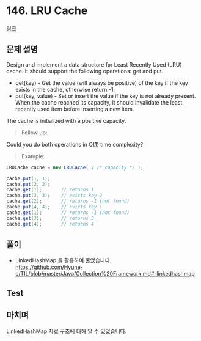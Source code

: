 # 146. LRU Cache   
[링크](https://leetcode.com/problems/lru-cache/)

## 문제 설명

Design and implement a data structure for Least Recently Used (LRU) cache. It should support the following operations: get and put.

- get(key) - Get the value (will always be positive) of the key if the key exists in the cache, otherwise return -1.
- put(key, value) - Set or insert the value if the key is not already present. When the cache reached its capacity, it should invalidate the least recently used item before inserting a new item.

The cache is initialized with a positive capacity.

> Follow up:

Could you do both operations in O(1) time complexity?

> Example:
```java
LRUCache cache = new LRUCache( 2 /* capacity */ );

cache.put(1, 1);
cache.put(2, 2);
cache.get(1);       // returns 1
cache.put(3, 3);    // evicts key 2
cache.get(2);       // returns -1 (not found)
cache.put(4, 4);    // evicts key 1
cache.get(1);       // returns -1 (not found)
cache.get(3);       // returns 3
cache.get(4);       // returns 4
```

## 풀이
- LinkedHashMap 을 활용하여 풀었습니다.  
https://github.com/Hyune-c/TIL/blob/master/Java/Collection%20Framework.md#-linkedhashmap
## Test    

## 마치며
LinkedHashMap 자료 구조에 대해 알 수 있었습니다.
